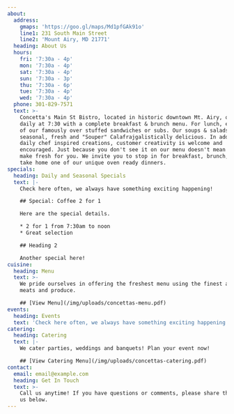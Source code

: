 ```yaml
---
about:
  address:
    gmaps: 'https://goo.gl/maps/Md1pfGAk91o'
    line1: 231 South Main Street
    line2: 'Mount Airy, MD 21771'
  heading: About Us
  hours:
    fri: '7:30a - 4p'
    mon: '7:30a - 4p'
    sat: '7:30a - 4p'
    sun: '7:30a - 3p'
    thu: '7:30a - 6p'
    tue: '7:30a - 4p'
    wed: '7:30a - 4p'
  phone: 301-829-7571
  text: >-
    Concetta's Main St Bistro, located in historic downtown Mt. Airy, opens
    daily at 7:30 with a complete breakfast & brunch menu. For lunch, enjoy one
    of our famously over stuffed sandwiches or subs. Our soups & salads our
    seasonal, fresh and "Souper" Calafrajgalistically delicious. In addition to
    daily chef inspired creations, customer creativity is welcome and
    encouraged. Just because you don't see it on our menu doesn't mean we can't
    make fresh for you. We invite you to stop in for breakfast, brunch, lunch or
    take home one of our unique oven ready dinners.
specials:
  heading: Daily and Seasonal Specials
  text: |-
    Check here often, we always have something exciting happening!

    ## Special: Coffee 2 for 1

    Here are the special details.

    * 2 for 1 from 7:30am to noon
    * Great selection

    ## Heading 2

    Another special here!
cuisine:
  heading: Menu
  text: >-
    We pride ourselves in offering the freshest menu using the finest available
    meats and produce.

    ## [View Menu](/img/uploads/concettas-menu.pdf)
events:
  heading: Events
  text: 'Check here often, we always have something exciting happening!'
catering:
  heading: Catering
  text: |-
    We cater parties, weddings and banquets! Plan your event now!

    ## [View Catering Menu](/img/uploads/concettas-catering.pdf)
contact:
  email: email@example.com
  heading: Get In Touch
  text: >-
    Call us anytime! If you have questions or comments, please share them with
    us below.
---
```


